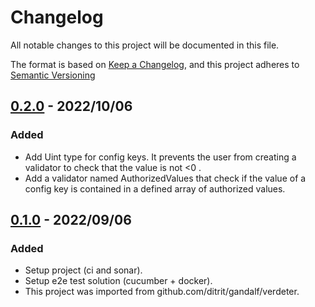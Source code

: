 # Changelog

All notable changes to this project will be documented in this file.

The format is based on [Keep a Changelog](https://keepachangelog.com/en/1.0.0/),
and this project adheres to [Semantic Versioning](https://semver.org/spec/v2.0.0.html)

## [0.2.0] - 2022/10/06

### Added 

- Add Uint type for config keys. It prevents the user from creating a validator to check that the value is not <0 .
- Add a validator named AuthorizedValues that check if the value of a config key is contained in a defined array of authorized values.

## [0.1.0] - 2022/09/06

### Added

- Setup project (ci and sonar).
- Setup e2e test solution (cucumber + docker).
- This project was imported from github.com/ditrit/gandalf/verdeter.

[0.2.0]: https://github.com/ditrit/verdeter/blob/v0.2.0/changelog.md
[0.1.0]: https://github.com/ditrit/verdeter/blob/0.1.0/changelog.md
